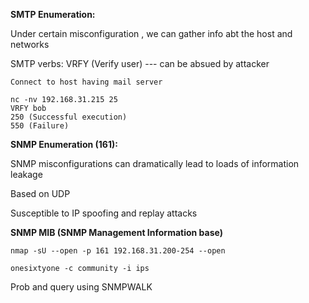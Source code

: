 **SMTP Enumeration:**

Under certain misconfiguration , we can gather info abt the host and networks

SMTP verbs: VRFY \(Verify user\)                --- can be absued by attacker



```
Connect to host having mail server 

nc -nv 192.168.31.215 25 
VRFY bob
250 (Successful execution)
550 (Failure)
```

**SNMP Enumeration \(161\):**

SNMP misconfigurations can dramatically lead to loads of information leakage

Based on UDP

Susceptible to IP spoofing and replay attacks

**SNMP MIB \(SNMP Management Information base\)**

```
nmap -sU --open -p 161 192.168.31.200-254 --open 
```

```
onesixtyone -c community -i ips
```

Prob and query using SNMPWALK 

